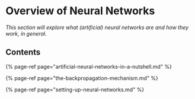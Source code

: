 # Overview of Neural Networks

_This section will explore what \(artificial\) neural networks are and how they work, in general._

## Contents

{% page-ref page="artificial-neural-networks-in-a-nutshell.md" %}

{% page-ref page="the-backpropagation-mechanism.md" %}

{% page-ref page="setting-up-neural-networks.md" %}

